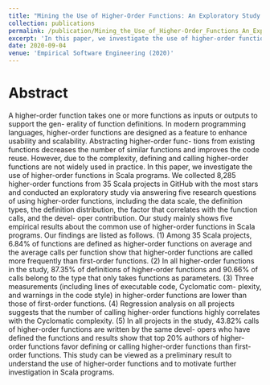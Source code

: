 ```yaml
---
title: "Mining the Use of Higher-Order Functions: An Exploratory Study on Scala Programs"
collection: publications
permalink: /publication/Mining_the_Use_of_Higher-Order_Functions_An_Exploratory_Study_on_Scala_Programs
excerpt: 'In this paper, we investigate the use of higher-order functions in Scala programs. We collected 8,285 higher-order functions from 35 Scala projects in GitHub with the most stars and conducted an exploratory study via answering five research questions of using higher-order functions, including the data scale, the definition types, the definition distribution, the factor that correlates with the function calls, and the devel- oper contribution.'
date: 2020-09-04
venue: 'Empirical Software Engineering (2020)'
---
```

Abstract
========

A higher-order function takes one or more functions as inputs or outputs to support the gen- erality of function definitions. In modern programming languages, higher-order functions are designed as a feature to enhance usability and scalability. Abstracting higher-order func- tions from existing functions decreases the number of similar functions and improves the code reuse. However, due to the complexity, defining and calling higher-order functions are not widely used in practice. In this paper, we investigate the use of higher-order functions in Scala programs. We collected 8,285 higher-order functions from 35 Scala projects in GitHub with the most stars and conducted an exploratory study via answering five research questions of using higher-order functions, including the data scale, the definition types, the definition distribution, the factor that correlates with the function calls, and the devel- oper contribution. Our study mainly shows five empirical results about the common use of higher-order functions in Scala programs. Our findings are listed as follows. (1) Among 35 Scala projects, 6.84% of functions are defined as higher-order functions on average and the average calls per function show that higher-order functions are called more frequently than first-order functions. (2) In all higher-order functions in the study, 87.35% of definitions of higher-order functions and 90.66% of calls belong to the type that only takes functions as parameters. (3) Three measurements (including lines of executable code, Cyclomatic com- plexity, and warnings in the code style) in higher-order functions are lower than those of first-order functions. (4) Regression analysis on all projects suggests that the number of calling higher-order functions highly correlates with the Cyclomatic complexity. (5) In all projects in the study, 43.82% calls of higher-order functions are written by the same devel- opers who have defined the functions and results show that top 20% authors of higher-order functions favor defining or calling higher-order functions than first-order functions. This study can be viewed as a preliminary result to understand the use of higher-order functions and to motivate further investigation in Scala programs.


<!-- [Download paper here](http://xuyisen.github.io/files/EMSE_Publication-Yisen_Xu.pdf) -->
